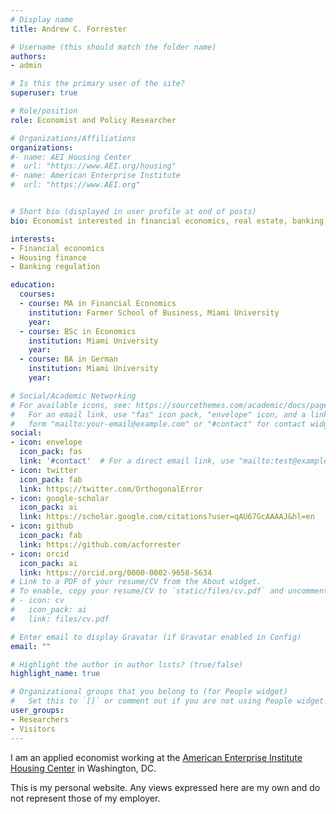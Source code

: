 ```yaml
---
# Display name
title: Andrew C. Forrester

# Username (this should match the folder name)
authors:
- admin

# Is this the primary user of the site?
superuser: true

# Role/position
role: Economist and Policy Researcher

# Organizations/Affiliations
organizations:
#- name: AEI Housing Center
#  url: "https://www.AEI.org/housing"
#- name: American Enterprise Institute
#  url: "https://www.AEI.org"


# Short bio (displayed in user profile at end of posts)
bio: Economist interested in financial economics, real estate, banking, and applied econometrics.

interests:
- Financial economics
- Housing finance
- Banking regulation

education:
  courses:
  - course: MA in Financial Economics
    institution: Farmer School of Business, Miami University
    year:
  - course: BSc in Economics
    institution: Miami University
    year:
  - course: BA in German
    institution: Miami University
    year:

# Social/Academic Networking
# For available icons, see: https://sourcethemes.com/academic/docs/page-builder/#icons
#   For an email link, use "fas" icon pack, "envelope" icon, and a link in the
#   form "mailto:your-email@example.com" or "#contact" for contact widget.
social:
- icon: envelope
  icon_pack: fas
  link: '#contact'  # For a direct email link, use "mailto:test@example.org".
- icon: twitter
  icon_pack: fab
  link: https://twitter.com/OrthogonalError
- icon: google-scholar
  icon_pack: ai
  link: https://scholar.google.com/citations?user=qAU67GcAAAAJ&hl=en
- icon: github
  icon_pack: fab
  link: https://github.com/acforrester
- icon: orcid
  icon_pack: ai
  link: https://orcid.org/0000-0002-9658-5634
# Link to a PDF of your resume/CV from the About widget.
# To enable, copy your resume/CV to `static/files/cv.pdf` and uncomment the lines below.
# - icon: cv
#   icon_pack: ai
#   link: files/cv.pdf

# Enter email to display Gravatar (if Gravatar enabled in Config)
email: ""

# Highlight the author in author lists? (true/false)
highlight_name: true

# Organizational groups that you belong to (for People widget)
#   Set this to `[]` or comment out if you are not using People widget.
user_groups:
- Researchers
- Visitors
---
```


I am an applied economist working at the [American Enterprise Institute](https://www.aei.org) [Housing Center](https://www.aei.org/housing) in Washington, DC.

This is my personal website. Any views expressed here are my own and do not represent those of my employer.
